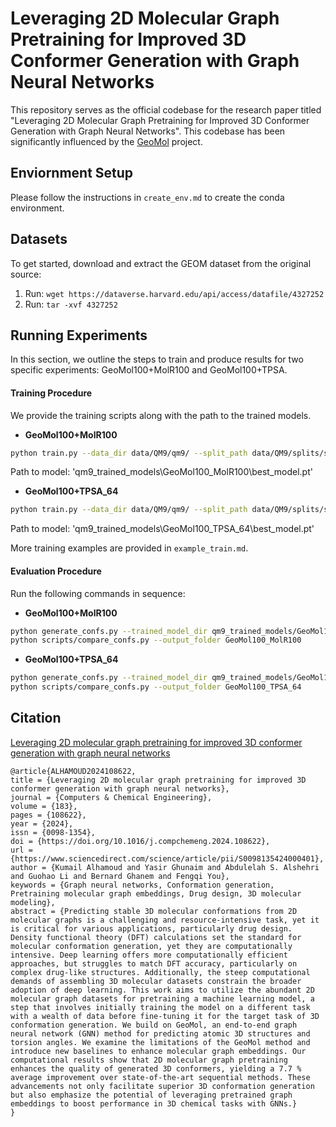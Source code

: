 # Leveraging 2D Molecular Graph Pretraining for Improved 3D Conformer Generation with Graph Neural Networks 

This repository serves as the official codebase for the research paper titled "Leveraging 2D Molecular Graph Pretraining for Improved 3D Conformer Generation with Graph Neural Networks". This codebase has been significantly influenced by the [GeoMol](https://github.com/PattanaikL/GeoMol) project.

## Enviornment Setup
Please follow the instructions in `create_env.md` to create the conda environment.

## Datasets
To get started, download and extract the GEOM dataset from the original source:

1. Run: `wget https://dataverse.harvard.edu/api/access/datafile/4327252`
2. Run: `tar -xvf 4327252`

## Running Experiments
In this section, we outline the steps to train and produce results for two specific experiments: GeoMol100+MolR100 and GeoMol100+TPSA.

#### Training Procedure
We provide the training scripts along with the path to the trained models.

- **GeoMol100+MolR100**
```bash
python train.py --data_dir data/QM9/qm9/ --split_path data/QM9/splits/split0.npy --log_dir ./qm9_trained_models/GeoMol100_MolR100 --n_epochs 250 --dataset qm9 --model_dim 100 --MolR_emb --embed_path 'MolR/saved/sage_100' --embeddings_dim 100
```
Path to model: 'qm9_trained_models\GeoMol100_MolR100\best_model.pt'

- **GeoMol100+TPSA_64**
```bash
python train.py --data_dir data/QM9/qm9/ --split_path data/QM9/splits/split0.npy --log_dir ./qm9_trained_models/DeeperGCN_TPSA_64_combine_global --n_epochs 250 --dataset qm9_deepergcn --model_dim 100 --embeddings_dim 64 --utilize_deepergcn --dg_molecular_property TPSA --combine_global
```
Path to model: 'qm9_trained_models\GeoMol100_TPSA_64\best_model.pt'

More training examples are provided in `example_train.md`.

#### Evaluation Procedure
Run the following commands in sequence:

- **GeoMol100+MolR100**
```bash
python generate_confs.py --trained_model_dir qm9_trained_models/GeoMol100_MolR100/ --test_csv data/QM9/test_smiles.csv --dataset qm9 --output_folder GeoMol100_MolR100
python scripts/compare_confs.py --output_folder GeoMol100_MolR100
```

- **GeoMol100+TPSA_64**
```bash
python generate_confs.py --trained_model_dir qm9_trained_models/GeoMol100_TPSA_64/ --test_csv data/QM9/test_smiles.csv --dataset qm9_deepergcn --output_folder GeoMol100_TPSA_64
python scripts/compare_confs.py --output_folder GeoMol100_TPSA_64
```

## Citation

[Leveraging 2D molecular graph pretraining for improved 3D conformer generation with graph neural networks](https://doi.org/10.1016/j.compchemeng.2024.108622)

```
@article{ALHAMOUD2024108622,
title = {Leveraging 2D molecular graph pretraining for improved 3D conformer generation with graph neural networks},
journal = {Computers & Chemical Engineering},
volume = {183},
pages = {108622},
year = {2024},
issn = {0098-1354},
doi = {https://doi.org/10.1016/j.compchemeng.2024.108622},
url = {https://www.sciencedirect.com/science/article/pii/S0098135424000401},
author = {Kumail Alhamoud and Yasir Ghunaim and Abdulelah S. Alshehri and Guohao Li and Bernard Ghanem and Fengqi You},
keywords = {Graph neural networks, Conformation generation, Pretraining molecular graph embeddings, Drug design, 3D molecular modeling},
abstract = {Predicting stable 3D molecular conformations from 2D molecular graphs is a challenging and resource-intensive task, yet it is critical for various applications, particularly drug design. Density functional theory (DFT) calculations set the standard for molecular conformation generation, yet they are computationally intensive. Deep learning offers more computationally efficient approaches, but struggles to match DFT accuracy, particularly on complex drug-like structures. Additionally, the steep computational demands of assembling 3D molecular datasets constrain the broader adoption of deep learning. This work aims to utilize the abundant 2D molecular graph datasets for pretraining a machine learning model, a step that involves initially training the model on a different task with a wealth of data before fine-tuning it for the target task of 3D conformation generation. We build on GeoMol, an end-to-end graph neural network (GNN) method for predicting atomic 3D structures and torsion angles. We examine the limitations of the GeoMol method and introduce new baselines to enhance molecular graph embeddings. Our computational results show that 2D molecular graph pretraining enhances the quality of generated 3D conformers, yielding a 7.7 % average improvement over state-of-the-art sequential methods. These advancements not only facilitate superior 3D conformation generation but also emphasize the potential of leveraging pretrained graph embeddings to boost performance in 3D chemical tasks with GNNs.}
}
```

